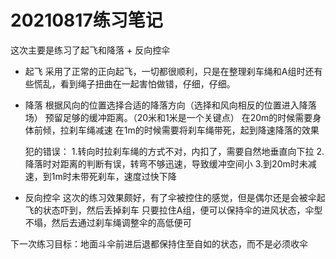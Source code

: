 # 20210817练习笔记

这次主要是练习了起飞和降落 + 反向控伞

- 起飞
    采用了正常的正向起飞，一切都很顺利，只是在整理刹车绳和A组时还有些慌乱，看到绳子扭曲在一起害怕做错，仔细，仔细。
- 降落
    根据风向的位置选择合适的降落方向（选择和风向相反的位置进入降落场）
    预留足够的缓冲距离。（20米和1米是一个关键点）
    在20m的时候需要身体前倾，拉刹车绳减速
    在1m的时候需要将刹车绳带死，起到降速降落的效果

    犯的错误： 
        1.转向时拉刹车绳的方式不对，内扣了，需要自然地垂直向下拉
        2.降落时对距离的判断有误，转弯不够迅速，导致缓冲空间小
        3.到20m时未减速，到1m时未带死刹车，速度过快下降



- 反向控伞
    这次的练习效果颇好，有了伞被控住的感觉，但是偶尔还是会被伞起飞的状态吓到，然后丢掉刹车
    只要拉住A组，便可以保持伞的进风状态，伞型不塌，然后去通过刹车绳调整伞的高低便可



下一次练习目标：地面斗伞前进后退都保持住至自如的状态，而不是必须收伞
